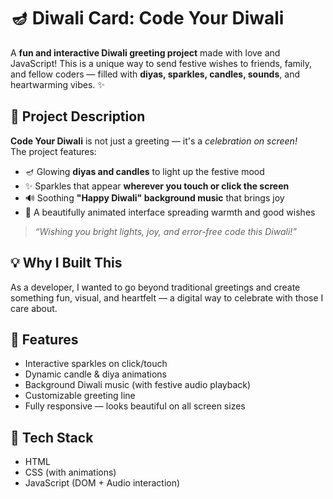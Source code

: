 # 🪔 Diwali Card: Code Your Diwali

A **fun and interactive Diwali greeting project** made with love and JavaScript! This is a unique way to send festive wishes to friends, family, and fellow coders — filled with **diyas, sparkles, candles, sounds**, and heartwarming vibes. ✨

## 🎉 Project Description

**Code Your Diwali** is not just a greeting — it's a *celebration on screen!*  
The project features:

- 🪔 Glowing **diyas and candles** to light up the festive mood  
- ✨ Sparkles that appear **wherever you touch or click the screen**  
- 🔊 Soothing **"Happy Diwali" background music** that brings joy  
- 🎨 A beautifully animated interface spreading warmth and good wishes  

> _“Wishing you bright lights, joy, and error-free code this Diwali!”_

## 💡 Why I Built This

As a developer, I wanted to go beyond traditional greetings and create something fun, visual, and heartfelt — a digital way to celebrate with those I care about.

## 🧩 Features

- Interactive sparkles on click/touch  
- Dynamic candle & diya animations  
- Background Diwali music (with festive audio playback)  
- Customizable greeting line  
- Fully responsive — looks beautiful on all screen sizes  

## 🔧 Tech Stack

- HTML  
- CSS (with animations)  
- JavaScript (DOM + Audio interaction)

